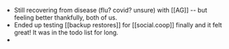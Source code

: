 - Still recovering from disease (flu? covid? unsure) with [[AG]] -- but feeling better thankfully, both of us.
- Ended up testing [[backup restores]] for [[social.coop]] finally and it felt great! It was in the todo list for long.
- 